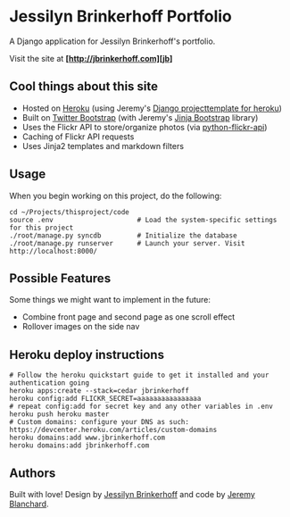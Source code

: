 # Jessilyn Brinkerhoff Portfolio

A Django application for Jessilyn Brinkerhoff's portfolio.

Visit the site at **[http://jbrinkerhoff.com][jb]**

## Cool things about this site

  * Hosted on [Heroku](http://www.heroku.com/) (using Jeremy's [Django projecttemplate for heroku](http://github.com/auzigog/django-template-heroku/))
  * Built on [Twitter Bootstrap](http://twitter.github.com/bootstrap/) (with Jeremy's [Jinja Bootstrap](https://github.com/auzigog/jinja-bootstrap) library)
  * Uses the Flickr API to store/organize photos (via [python-flickr-api](http://code.google.com/p/python-flickr-api/))
  * Caching of Flickr API requests
  * Uses Jinja2 templates and markdown filters

## Usage
When you begin working on this project, do the following:

    cd ~/Projects/thisproject/code
    source .env                     # Load the system-specific settings for this project
    ./root/manage.py syncdb         # Initialize the database
    ./root/manage.py runserver      # Launch your server. Visit http://localhost:8000/


## Possible Features
Some things we might want to implement in the future:

  * Combine front page and second page as one scroll effect
  * Rollover images on the side nav

## Heroku deploy instructions

    # Follow the heroku quickstart guide to get it installed and your authentication going
    heroku apps:create --stack=cedar jbrinkerhoff
    heroku config:add FLICKR_SECRET=aaaaaaaaaaaaaaaa
    # repeat config:add for secret key and any other variables in .env
    heroku push heroku master
    # Custom domains: configure your DNS as such: https://devcenter.heroku.com/articles/custom-domains
    heroku domains:add www.jbrinkerhoff.com
    heroku domains:add jbrinkerhoff.com



## Authors
Built with love! Design by [Jessilyn Brinkerhoff][jb] and code by [Jeremy Blanchard](http://blanchardjeremy.com).


[jb]: http://jbrinkerhoff.com